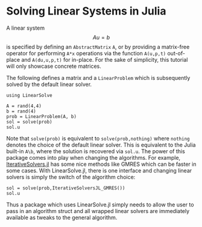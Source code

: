 # Solving Linear Systems in Julia

A linear system $$Au=b$$ is specified by defining an `AbstractMatrix` `A`, or
by providing a matrix-free operator for performing `A*x` operations via the
function `A(u,p,t)` out-of-place and `A(du,u,p,t)` for in-place. For the sake
of simplicity, this tutorial will only showcase concrete matrices.

The following defines a matrix and a `LinearProblem` which is subsequently solved
by the default linear solver.

```@example linsys1
using LinearSolve

A = rand(4,4)
b = rand(4)
prob = LinearProblem(A, b)
sol = solve(prob)
sol.u
```

Note that `solve(prob)` is equivalent to `solve(prob,nothing)` where `nothing`
denotes the choice of the default linear solver. This is equivalent to the
Julia built-in `A\b`, where the solution is recovered via `sol.u`. The power
of this package comes into play when changing the algorithms. For example,
[IterativeSolvers.jl](https://github.com/JuliaLinearAlgebra/IterativeSolvers.jl)
has some nice methods like GMRES which can be faster in some cases. With
LinearSolve.jl, there is one interface and changing linear solvers is simply
the switch of the algorithm choice:

```@example linsys1
sol = solve(prob,IterativeSolversJL_GMRES())
sol.u
```

Thus a package which uses LinearSolve.jl simply needs to allow the user to
pass in an algorithm struct and all wrapped linear solvers are immediately
available as tweaks to the general algorithm.

